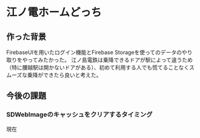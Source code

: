 # 江ノ電ホームどっち

## 作った背景
FirebaseUIを用いたログイン機能とFirebase Storageを使ってのデータのやり取りをやってみたかった。
江ノ島電鉄は乗降できるドアが駅によって違うため（特に腰越駅は開かないドアがある）、初めて利用する人でも慌てることなくスムーズな乗降ができたら良いと考えた。

## 今後の課題
### SDWebImageのキャッシュをクリアするタイミング
現在
